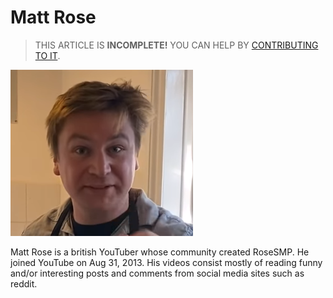 # Matt Rose

> THIS ARTICLE IS **INCOMPLETE!** YOU CAN HELP BY [CONTRIBUTING TO IT](meta/contributing).

![Matt Rose in the Skull emoji sundae video](src/roseman-from-skullemoji-sundae.png)

Matt Rose is a british YouTuber whose community created RoseSMP. He joined YouTube on Aug 31, 2013. His videos consist mostly of reading funny and/or interesting posts and comments from social media sites such as reddit.
